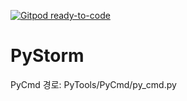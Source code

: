 [![Gitpod ready-to-code](https://img.shields.io/badge/Gitpod-ready--to--code-blue?logo=gitpod)](https://gitpod.io/#https://github.com/he110g1thubw0r1d/mfied9ovpjzxfgv)

# PyStorm
PyCmd 경로: PyTools/PyCmd/py_cmd.py
